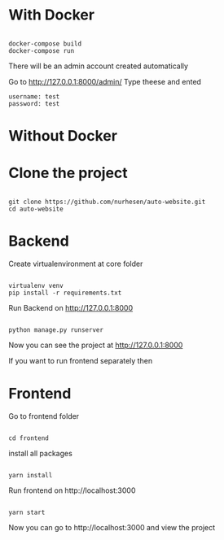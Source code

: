 # With Docker

```

docker-compose build
docker-compose run

```
There will be an admin account created automatically

Go to http://127.0.0.1:8000/admin/
Type theese and ented

```
username: test
password: test

```


# Without Docker



# Clone the project

```

git clone https://github.com/nurhesen/auto-website.git
cd auto-website

```

# Backend

Create virtualenvironment at core folder

```

virtualenv venv
pip install -r requirements.txt

```

Run Backend on http://127.0.0.1:8000

```

python manage.py runserver

```
Now you can see the project at http://127.0.0.1:8000

If you want to run frontend separately then

# Frontend

Go to frontend folder

```

cd frontend

```

install all packages

```

yarn install

```

Run frontend on http://localhost:3000

```

yarn start

```
Now you can go to http://localhost:3000 and view the project
